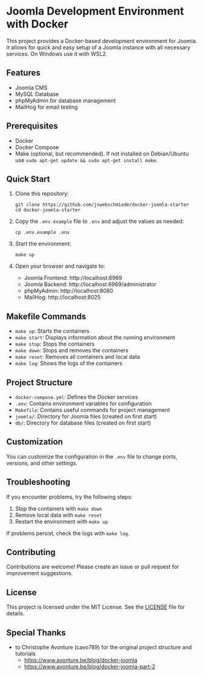 # Joomla Development Environment with Docker

This project provides a Docker-based development environment for Joomla. It allows for quick and easy setup of a Joomla instance with all necessary services. On Windows use it with WSL2.

## Features

-   Joomla CMS
-   MySQL Database
-   phpMyAdmin for database management
-   MailHog for email testing

## Prerequisites

-   Docker
-   Docker Compose
-   Make (optional, but recommended). If not installed on Debian/Ubuntu use `sudo apt-get update && sudo apt-get install make`.

## Quick Start

1. Clone this repository:

    ```
    git clone https://github.com/jswebschmiede/docker-joomla-starter
    cd docker-joomla-starter
    ```

2. Copy the `.env.example` file to `.env` and adjust the values as needed:

    ```
    cp .env.example .env
    ```

3. Start the environment:

    ```
    make up
    ```

4. Open your browser and navigate to:
    - Joomla Frontend: http://localhost:6969
    - Joomla Backend: http://localhost:6969/administrator
    - phpMyAdmin: http://localhost:8080
    - MailHog: http://localhost:8025

## Makefile Commands

-   `make up`: Starts the containers
-   `make start`: Displays information about the running environment
-   `make stop`: Stops the containers
-   `make down`: Stops and removes the containers
-   `make reset`: Removes all containers and local data
-   `make log`: Shows the logs of the containers

## Project Structure

-   `docker-compose.yml`: Defines the Docker services
-   `.env`: Contains environment variables for configuration
-   `Makefile`: Contains useful commands for project management
-   `joomla/`: Directory for Joomla files (created on first start)
-   `db/`: Directory for database files (created on first start)

## Customization

You can customize the configuration in the `.env` file to change ports, versions, and other settings.

## Troubleshooting

If you encounter problems, try the following steps:

1. Stop the containers with `make down`
2. Remove local data with `make reset`
3. Restart the environment with `make up`

If problems persist, check the logs with `make log`.

## Contributing

Contributions are welcome! Please create an issue or pull request for improvement suggestions.

## License

This project is licensed under the MIT License. See the [LICENSE](LICENSE) file for details.

## Special Thanks

-   to Christophe Avonture (cavo789) for the original project structure and tutorials
    -   https://www.avonture.be/blog/docker-joomla
    -   https://www.avonture.be/blog/docker-joomla-part-2
